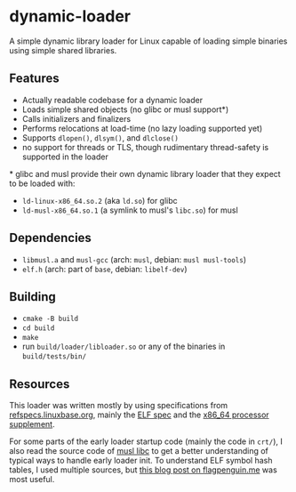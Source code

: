 # dynamic-loader

A simple dynamic library loader for Linux capable of loading simple binaries using simple shared libraries.

## Features

- Actually readable codebase for a dynamic loader
- Loads simple shared objects (no glibc or musl support\*)
- Calls initializers and finalizers
- Performs relocations at load-time (no lazy loading supported yet)
- Supports `dlopen()`, `dlsym()`, and `dlclose()`
- no support for threads or TLS, though rudimentary thread-safety is supported
  in the loader

\* glibc and musl provide their own dynamic library loader that they expect to
be loaded with:
- `ld-linux-x86_64.so.2` (aka `ld.so`) for glibc
- `ld-musl-x86_64.so.1` (a symlink to musl's `libc.so`) for musl

## Dependencies

- `libmusl.a` and `musl-gcc` (arch: `musl`, debian: `musl musl-tools`)
- `elf.h` (arch: part of `base`, debian: `libelf-dev`)

## Building

- `cmake -B build`
- `cd build`
- `make`
- run `build/loader/libloader.so` or any of the binaries in `build/tests/bin/`

## Resources

This loader was written mostly by using specifications from
[refspecs.linuxbase.org](https://refspecs.linuxbase.org/), mainly the
[ELF spec](https://refspecs.linuxfoundation.org/elf/elf.pdf) and the
[x86\_64 processor supplement](https://refspecs.linuxfoundation.org/elf/x86_64-abi-0.95.pdf).

For some parts of the early loader startup code (mainly the code in `crt/`), I
also read the source code of [musl libc](musl-libc.org/) to get a better
understanding of typical ways to handle early loader init. To understand ELF
symbol hash tables, I used multiple sources, but
[this blog post on flagpenguin.me](https://flapenguin.me/elf-dt-hash) was most
useful.
